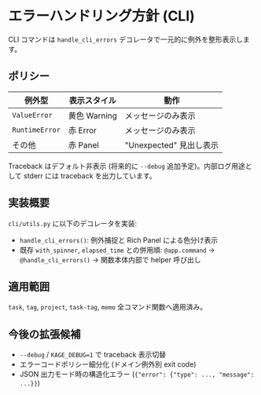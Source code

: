 # エラーハンドリング方針 (CLI)

CLI コマンドは `handle_cli_errors` デコレータで一元的に例外を整形表示します。

## ポリシー

| 例外型         | 表示スタイル | 動作                    |
| -------------- | ------------ | ----------------------- |
| `ValueError`   | 黄色 Warning | メッセージのみ表示      |
| `RuntimeError` | 赤 Error     | メッセージのみ表示      |
| その他         | 赤 Panel     | "Unexpected" 見出し表示 |

Traceback はデフォルト非表示 (将来的に `--debug` 追加予定)。内部ログ用途として stderr には traceback を出力しています。

## 実装概要

`cli/utils.py` に以下のデコレータを実装:

- `handle_cli_errors()`: 例外捕捉と Rich Panel による色分け表示
- 既存 `with_spinner`, `elapsed_time` との併用順: `@app.command` → `@handle_cli_errors()` → 関数本体内部で helper 呼び出し

## 適用範囲

`task`, `tag`, `project`, `task-tag`, `memo` 全コマンド関数へ適用済み。

## 今後の拡張候補

- `--debug` / `KAGE_DEBUG=1` で traceback 表示切替
- エラーコードポリシー細分化 (ドメイン例外別 exit code)
- JSON 出力モード時の構造化エラー (`{"error": {"type": ..., "message": ...}}`)
